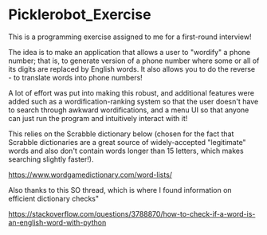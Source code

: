 # Picklerobot_Exercise
This is a programming exercise assigned to me for a first-round interview!

The idea is to make an application that allows a user to "wordify" a phone number; that is, to generate version of a phone number 
where some or all of its digits are replaced by English words. It also allows you to do the reverse - to translate words into phone 
numbers!

A lot of effort was put into making this robust, and additional features were added such as a wordification-ranking system 
so that the user doesn't have to search through awkward wordifications, and a menu UI so that anyone can just run the program
and intuitively interact with it!

This relies on the Scrabble dictionary below (chosen for the fact that Scrabble dictionaries are a great source of widely-accepted
"legitimate" words and also don't contain words longer than 15 letters, which makes searching slightly faster!).

https://www.wordgamedictionary.com/word-lists/

Also thanks to this SO thread, which is where I found information on efficient dictionary checks"

https://stackoverflow.com/questions/3788870/how-to-check-if-a-word-is-an-english-word-with-python

